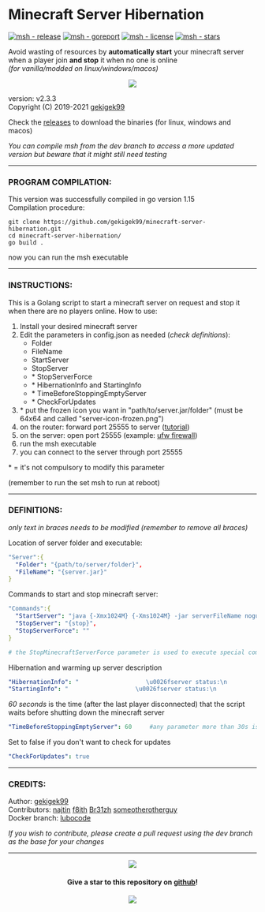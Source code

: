 # Minecraft Server Hibernation  

[![msh - release](https://img.shields.io/github/release/gekigek99/minecraft-server-hibernation?color=05aefc)](https://github.com/gekigek99/minecraft-vanilla-server-hibernation)
[![msh - goreport](https://goreportcard.com/badge/github.com/gekigek99/minecraft-server-hibernation)](https://github.com/gekigek99/minecraft-vanilla-server-hibernation)
[![msh - license](https://img.shields.io/github/license/gekigek99/minecraft-server-hibernation?color=6fff00)](https://github.com/gekigek99/minecraft-vanilla-server-hibernation)
[![msh - stars](https://img.shields.io/github/stars/gekigek99/minecraft-server-hibernation?color=ffbd19)](https://github.com/gekigek99/minecraft-vanilla-server-hibernation)

Avoid wasting of resources by **automatically start** your minecraft server when a player join **and stop** it when no one is online  
_(for vanilla/modded on linux/windows/macos)_  

<p align="center" >
    <a href="https://github.com/gekigek99/minecraft-server-hibernation" >
        <img src="https://user-images.githubusercontent.com/53654579/90397372-09a9df80-e098-11ea-925c-29e9bdfc0b48.png" >
    </a>
</p>

version: v2.3.3  
Copyright (C) 2019-2021 [gekigek99](https://github.com/gekigek99)  

Check the [releases](https://github.com/gekigek99/minecraft-server-hibernation/releases) to download the binaries (for linux, windows and macos)

_You can compile msh from the dev branch to access a more updated version but beware that it might still need testing_

-----
### PROGRAM COMPILATION:
This version was successfully compiled in go version 1.15  
Compilation procedure:
```
git clone https://github.com/gekigek99/minecraft-server-hibernation.git  
cd minecraft-server-hibernation/  
go build .
```
now you can run the msh executable

-----
### INSTRUCTIONS:
This is a Golang script to start a minecraft server on request and stop it when there are no players online.
How to use:
1. Install your desired minecraft server
2. Edit the parameters in config.json as needed (*check definitions*):
    - Folder
    - FileName
    - StartServer
    - StopServer
    - \* StopServerForce
    - \* HibernationInfo and StartingInfo
    - \* TimeBeforeStoppingEmptyServer
    - \* CheckForUpdates
3. \* put the frozen icon you want in "path/to/server.jar/folder" (must be 64x64 and called "server-icon-frozen.png")
4. on the router: forward port 25555 to server ([tutorial](https://www.wikihow.com/Open-Ports#Opening-Router-Firewall-Ports))
5. on the server: open port 25555 (example: [ufw firewall](https://www.configserverfirewall.com/ufw-ubuntu-firewall/ubuntu-firewall-open-port/))
6. run the msh executable
7. you can connect to the server through port 25555

\* = it's not compulsory to modify this parameter

(remember to run the set msh to run at reboot)

-----
### DEFINITIONS:
_only text in braces needs to be modified (remember to remove all braces)_

Location of server folder and executable:
```yaml
"Server":{
  "Folder": "{path/to/server/folder}",
  "FileName": "{server.jar}"
}
```
Commands to start and stop minecraft server:
```yaml
"Commands":{
  "StartServer": "java {-Xmx1024M} {-Xms1024M} -jar serverFileName nogui",
  "StopServer": "{stop}",
  "StopServerForce": ""
}

# the StopMinecraftServerForce parameter is used to execute special commands when a forced shutdown happens
```
Hibernation and warming up server description
```yaml
"HibernationInfo": "                   \u0026fserver status:\n                   \u0026b\u0026lHIBERNATING",
"StartingInfo": "                   \u0026fserver status:\n                    \u00266\u0026lWARMING UP"
```
*60 seconds* is the time (after the last player disconnected) that the script waits before shutting down the minecraft server
```yaml
"TimeBeforeStoppingEmptyServer": 60     #any parameter more than 30s is recommended
```
Set to false if you don't want to check for updates
```yaml
"CheckForUpdates": true
```
-----
### CREDITS:  

Author: [gekigek99](https://github.com/gekigek99)  
Contributors: [najtin](https://github.com/najtin/minecraft-server-hibernation) [f8ith](https://github.com/f8ith/minecraft-server-hibernation) [Br31zh](https://github.com/Br31zh/minecraft-server-hibernation) [someotherotherguy](https://github.com/someotherotherguy/minecraft-server-hibernation)  
Docker branch: [lubocode](https://github.com/gekigek99/minecraft-server-hibernation/tree/docker)  

_If you wish to contribute, please create a pull request using the dev branch as the base for your changes_

-----

<p align="center" >
    <a href="https://www.buymeacoffee.com/gekigek99" >
        <img src="https://user-images.githubusercontent.com/53654579/98535501-81963900-2286-11eb-94a4-359adb64afe2.png" >
    </a>
</p>

<h4 align="center" >
    Give a star to this repository on <a href="https://github.com/gekigek99/minecraft-server-hibernation" > github</a>!
</h4>

<p align="center" >
    <a href="https://github.com/gekigek99/minecraft-server-hibernation/stargazers" >
        <img src="https://reporoster.com/stars/gekigek99/minecraft-server-hibernation" >
    </a>
</p>

